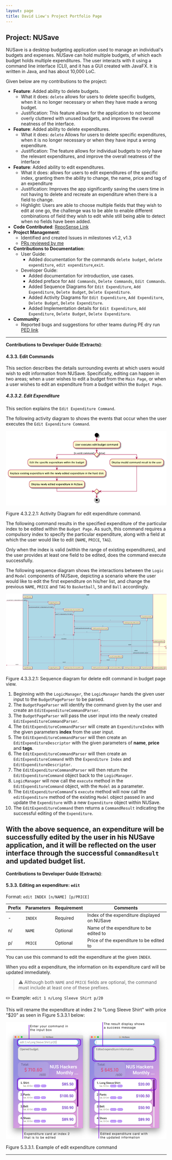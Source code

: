 ```yaml
---
layout: page
title: David Liew's Project Portfolio Page
---
```


## Project: NUSave
NUSave is a desktop budgeting application used to manage an individual's budgets and expenses. NUSave can hold multiple 
budgets, of which each budget holds multiple expenditures. The user interacts with it using a command line interface 
(CLI), and it has a GUI created with JavaFX. It is written in Java, and has about 10,000 LoC.

Given below are my contributions to the project:
- **Feature**: Added ability to delete budgets.
    - What it does: `delete` allows for users to delete specific budgets, when it is no longer necessary or when they 
    have made a wrong budget.
    - Justification: This feature allows for the application to not become overly cluttered with unused budgets, and 
    improves the overall neatness of the interface.
- **Feature**: Added ability to delete expenditures.
    - What it does: `delete` Allows for users to delete specific expenditures, when it is no longer necessary or when they have 
    input a wrong expenditure.
    - Justification: The feature allows for individual budgets to only have the relevant expenditures, and improve the 
    overall neatness of the interface
- **Feature**: Added ability to edit expenditures.
    - What it does: allows for users to edit expenditures of the specific index, granting them the ability to change,
    the name, price and tag of an expenditure
    - Justification: Improves the app significantly saving the users time in not having to delete and recreate an
    expenditure when there is a field to change.
    - Highlight: Users are able to choose multiple fields that they wish to edit at one go, the challenge was to be able
    to enable different combinations of field they wish to edit while still being able to detect when no fields have been
    added.
- **Code Contributed**: [RepoSense Link](https://nus-cs2103-ay2021s1.github.io/tp-dashboard/#breakdown=true&search=&sort=groupTitle&sortWithin=title&since=2020-08-14&timeframe=commit&mergegroup=&groupSelect=groupByRepos&checkedFileTypes=docs~functional-code~test-code~other&tabOpen=true&tabType=zoom&zA=davidliew9&zR=AY2021S1-CS2103T-T11-4%2Ftp%5Bmaster%5D&zACS=261.9682120869456&zS=2020-08-14&zFS=&zU=2020-11-07&zMG=false&zFTF=commit&zFGS=groupByRepos&zFR=false)
- **Project Management**:
    - Identified and created Issues in milestones v1.2, v1.3
    - [PRs reviewed by me](https://github.com/AY2021S1-CS2103T-T11-4/tp/pulls?q=is%3Apr+reviewed-by%3Adavidliew9)
- **Contributions to Documentation**:
    - User Guide:
        - Added documentation for the commands `delete budget`, `delete expenditure`, `edit expenditure`,`exit`.
    - Developer Guide:
        - Added documentation for introduction, use cases.
        - Added preface for `Add Commands`, `Delete Commands`, `Edit Commands`.
        - Added Sequence Diagrams for `Edit Expenditure`, `Add Expenditure`, `Delete Budget`, `Delete Expenditure`.
        - Added Activity Diagrams for `Edit Expenditure`, `Add Expenditure`, `Delete Budget`, `Delete Expenditure`.
        - Added Implementation details for `Edit Expenditure`, `Add Expenditure`, `Delete Budget`, `Delete Expenditure`.  
- **Community**:
    - Reported bugs and suggestions for other teams during PE dry run [PED link](https://github.com/davidliew9/ped/issues)
------
**Contributions to Developer Guide (Extracts)**:
#### 4.3.3. Edit Commands

This section describes the details surrounding events at which users would wish to edit information from NUSave. 
Specifically, editing can happen in two areas; when a user wishes to edit a budget from the `Main Page`, or when a 
user wishes to edit an expenditure from a budget within the `Budget Page`.

##### 4.3.3.2. Edit Expenditure

This section explains the `Edit Expenditure Command`.

The following activity diagram to shows the events that occur when the user executes the `Edit Expenditure Command`.

![AddExpenditureCommand Activity Diagram](../diagrams/commandsPlantUML/diagram/EditExpenditureActivityDiagram.png) 

Figure 4.3.2.2.1: Activity Diagram for edit expenditure command.

The following command results in the specified expenditure of the particular index to be edited within the 
`Budget Page`. As such, this command requires a compulsory index to specify the particular expenditure, along with a
field at which the user would like to edit (`NAME`, `PRICE`, `TAG`).

Only when the index is valid (within the range of existing expenditures), and the user provides at least one field to 
be edited, does the command execute successfully.

The following sequence diagram shows the interactions between the `Logic` and `Model` components of NUSave,
depicting a scenario where the user would like to edit the first expenditure on his/her list, and change the previous 
`NAME`, `PRICE` and `TAG` to `Basketball`, `50` and `Ball` accordingly.

![EditExpenditureCommand Sequence Diagram](../diagrams/commandsPlantUML/diagram/EditExpenditureCommand.png)

Figure 4.3.3.2.1: Sequence diagram  for delete edit command in budget page view.

1. Beginning with the `LogicManager`, the `LogicManager` hands the given user input to the `BudgetPageParser` 
to be parsed.
2. The `BudgetPageParser` will identify the command given by the user and create an `EditExpenditureCommandParser`.
3. The `BudgetPageParser` will pass the user input into the newly created `EditExpenditureCommandParser`.
4. The `EditExpenditureCommandParser` will create an `ExpenditureIndex` with the given parameters **index**  from the
user input.
5. The `EditExpenditureCommandParser` will then create an `EditExpenditureDescriptor` with the given parameters of 
**name**, **price** and **tags**.
6. The `EditExpenditureCommandParser` will then create an `EditExpenditureCommand` with the `Expenditure Index` and 
`EditExpenditureDescriptor`.
7. The `EditExpenditureCommandParser` will then return the `EditExpenditureCommand` object back to the `LogicManager`.
8. `LogicManager` will now call the `execute` method in the `EditExpenditureCommand` object, with the `Model` as a 
parameter.
7. The `EditExpenditureCommand`'s `execute` method will now call the `editExpenditure` method of the existing 
`Model` object passed in and update the `Expenditure` with a new `Expenditure` object within NUSave.
8. The `EditExpenditureCommand` then returns a `CommandResult` indicating the successful editing of the 
`Expenditure`.

With the above sequence, an expenditure will be successfully edited by the user in his NUSave application, and it will 
be reflected on the user interface through the successful `CommandResult` and updated budget list.
-----
**Contributions to Developer Guide (Extracts)**:
#### 5.3.3. Editing an expenditure: `edit`

Format: `edit INDEX [n/NAME] [p/PRICE]`

Prefix | Parameters | Requirement | Comments
-------| -----------| ------------| ------
\-     | `INDEX`    | Required    | Index of the expenditure displayed on NUSave
 n/    | `NAME`     | Optional    | Name of the expenditure to be edited to
 p/    | `PRICE`    | Optional    | Price of the expenditure to be edited to

You can use this command to edit the expenditure at the given `INDEX`.

When you edit a expenditure, the information on its expenditure card will be updated immediately.

 > ⚠️ Although both `NAME` and `PRICE` fields are optional, the command must include at least one of these prefixes.

✏️ Example: `edit 1 n/Long Sleeve Shirt p/20`

This will rename the expenditure at index 2 to "Long Sleeve Shirt" with price "$20" as seen in Figure 5.3.3.1 below:

![Example of edit expenditure command](../images/CommandScreenShots/5_3_3_1_editExpenditure.png)

Figure 5.3.3.1. Example of edit expenditure command

-----
